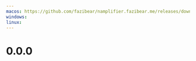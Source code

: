 ```yaml
---
macos: https://github.com/fazibear/namplifier.fazibear.me/releases/download/0.0.0/namplifier.pkg
windows:
linux:
---
```


# 0.0.0
